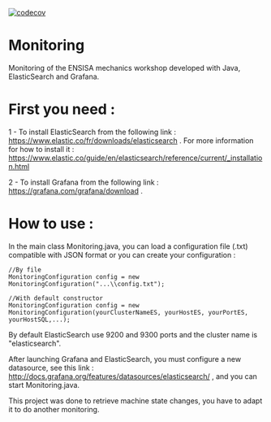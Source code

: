 [![codecov](https://codecov.io/gh/Ahp06/Monitoring/branch/master/graph/badge.svg)](https://codecov.io/gh/Ahp06/Monitoring)


# Monitoring
Monitoring of the ENSISA mechanics workshop developed with Java, ElasticSearch and Grafana.

# First you need : 

1 - To install ElasticSearch from the following link : https://www.elastic.co/fr/downloads/elasticsearch .
    For more information for how to install it : https://www.elastic.co/guide/en/elasticsearch/reference/current/_installation.html
    
2 - To install Grafana from the following link : https://grafana.com/grafana/download . 

# How to use : 

In the main class Monitoring.java, you can load a configuration file (.txt) compatible with JSON format or
you can create your configuration : 

```
//By file
MonitoringConfiguration config = new MonitoringConfiguration("...\\config.txt");

//With default constructor 
MonitoringConfiguration config = new MonitoringConfiguration(yourClusterNameES, yourHostES, yourPortES, yourHostSQL,...); 
```

By default ElasticSearch use 9200 and 9300 ports and the cluster name is "elasticsearch". 

After launching Grafana and ElasticSearch, you must configure a new datasource, see this link : http://docs.grafana.org/features/datasources/elasticsearch/ , and you can start Monitoring.java. 

This project was done to retrieve machine state changes, you have to adapt it to do another monitoring. 
